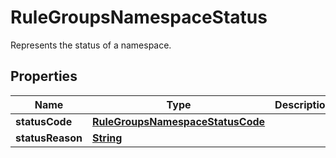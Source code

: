 

# RuleGroupsNamespaceStatus

Represents the status of a namespace.

## Properties

| Name | Type | Description | Notes |
|------------ | ------------- | ------------- | -------------|
|**statusCode** | [**RuleGroupsNamespaceStatusCode**](RuleGroupsNamespaceStatusCode.md) |  |  |
|**statusReason** | [**String**](String.md) |  |  [optional] |



